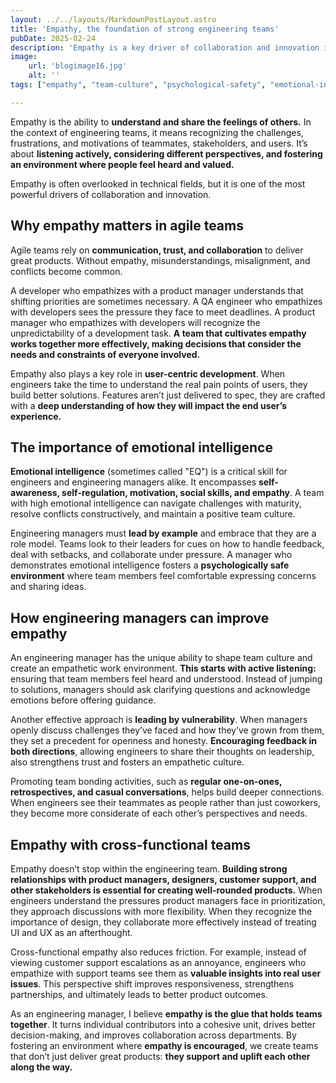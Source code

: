 ```yaml
---
layout: ../../layouts/MarkdownPostLayout.astro
title: 'Empathy, the foundation of strong engineering teams'
pubDate: 2025-02-24
description: 'Empathy is a key driver of collaboration and innovation in engineering teams. Learn how fostering emotional intelligence and understanding improves team dynamics, product quality, and cross-functional collaboration.'
image:
    url: 'blogimage16.jpg'
    alt: ''
tags: ["empathy", "team-culture", "psychological-safety", "emotional-intelligence", "relationships", "support", "collaboration", "feedback", "communication", "retention", "motivation", "leadership","my-5-core-values"]

---
```


Empathy is the ability to **understand and share the feelings of others.** In the context of engineering teams, it means recognizing the challenges, frustrations, and motivations of teammates, stakeholders, and users. It’s about **listening actively, considering different perspectives, and fostering an environment where people feel heard and valued.**

Empathy is often overlooked in technical fields, but it is one of the most powerful drivers of collaboration and innovation.

## Why empathy matters in agile teams

Agile teams rely on **communication, trust, and collaboration** to deliver great products. Without empathy, misunderstandings, misalignment, and conflicts become common.

A developer who empathizes with a product manager understands that shifting priorities are sometimes necessary. A QA engineer who empathizes with developers sees the pressure they face to meet deadlines. A product manager who empathizes with developers will recognize the unpredictability of a development task. **A team that cultivates empathy works together more effectively, making decisions that consider the needs and constraints of everyone involved.**

Empathy also plays a key role in **user-centric development**. When engineers take the time to understand the real pain points of users, they build better solutions. Features aren’t just delivered to spec, they are crafted with a **deep understanding of how they will impact the end user’s experience.**

## The importance of emotional intelligence

**Emotional intelligence** (sometimes called "EQ") is a critical skill for engineers and engineering managers alike. It encompasses **self-awareness, self-regulation, motivation, social skills, and empathy**. A team with high emotional intelligence can navigate challenges with maturity, resolve conflicts constructively, and maintain a positive team culture.

Engineering managers must **lead by example** and embrace that they are a role model. Teams look to their leaders for cues on how to handle feedback, deal with setbacks, and collaborate under pressure. A manager who demonstrates emotional intelligence fosters a **psychologically safe environment** where team members feel comfortable expressing concerns and sharing ideas.

## How engineering managers can improve empathy

An engineering manager has the unique ability to shape team culture and create an empathetic work environment. **This starts with active listening:** ensuring that team members feel heard and understood. Instead of jumping to solutions, managers should ask clarifying questions and acknowledge emotions before offering guidance.

Another effective approach is **leading by vulnerability**. When managers openly discuss challenges they’ve faced and how they’ve grown from them, they set a precedent for openness and honesty. **Encouraging feedback in both directions**, allowing engineers to share their thoughts on leadership, also strengthens trust and fosters an empathetic culture.

Promoting team bonding activities, such as **regular one-on-ones, retrospectives, and casual conversations**, helps build deeper connections. When engineers see their teammates as people rather than just coworkers, they become more considerate of each other’s perspectives and needs.

## Empathy with cross-functional teams

Empathy doesn’t stop within the engineering team. **Building strong relationships with product managers, designers, customer support, and other stakeholders is essential for creating well-rounded products.** When engineers understand the pressures product managers face in prioritization, they approach discussions with more flexibility. When they recognize the importance of design, they collaborate more effectively instead of treating UI and UX as an afterthought.

Cross-functional empathy also reduces friction. For example, instead of viewing customer support escalations as an annoyance, engineers who empathize with support teams see them as **valuable insights into real user issues**. This perspective shift improves responsiveness, strengthens partnerships, and ultimately leads to better product outcomes.

As an engineering manager, I believe **empathy is the glue that holds teams together**. It turns individual contributors into a cohesive unit, drives better decision-making, and improves collaboration across departments. By fostering an environment where **empathy is encouraged**, we create teams that don’t just deliver great products: **they support and uplift each other along the way.**
